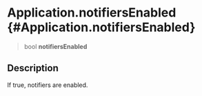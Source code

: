 Application.notifiersEnabled {#Application.notifiersEnabled}
============================

> bool **notifiersEnabled**

Description
-----------

If true, notifiers are enabled.
